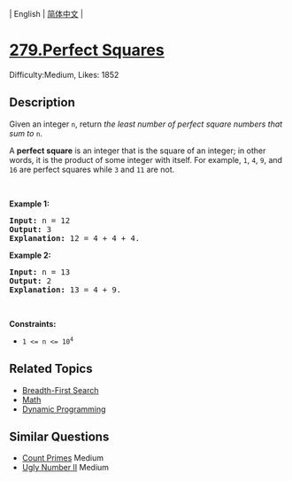 
| English | [简体中文](README.md) |

# [279.Perfect Squares](https://leetcode.com/problems/perfect-squares/)
Difficulty:Medium, Likes: 1852

## Description

<p>Given an integer <code>n</code>, return <em>the least number of perfect square numbers that sum to</em> <code>n</code>.</p>

<p>A <strong>perfect square</strong> is an integer that is the square of an integer; in other words, it is the product of some integer with itself. For example, <code>1</code>, <code>4</code>, <code>9</code>, and <code>16</code> are perfect squares while <code>3</code> and <code>11</code> are not.</p>

<p>&nbsp;</p>
<p><strong class="example">Example 1:</strong></p>

<pre>
<strong>Input:</strong> n = 12
<strong>Output:</strong> 3
<strong>Explanation:</strong> 12 = 4 + 4 + 4.
</pre>

<p><strong class="example">Example 2:</strong></p>

<pre>
<strong>Input:</strong> n = 13
<strong>Output:</strong> 2
<strong>Explanation:</strong> 13 = 4 + 9.
</pre>

<p>&nbsp;</p>
<p><strong>Constraints:</strong></p>

<ul>
	<li><code>1 &lt;= n &lt;= 10<sup>4</sup></code></li>
</ul>


## Related Topics

- [Breadth-First Search](https://leetcode.com/tag/breadth-first-search/)
- [Math](https://leetcode.com/tag/math/)
- [Dynamic Programming](https://leetcode.com/tag/dynamic-programming/)

## Similar Questions

- [Count Primes](../count-primes/README_EN.md) Medium 
- [Ugly Number II](../ugly-number-ii/README_EN.md) Medium 
